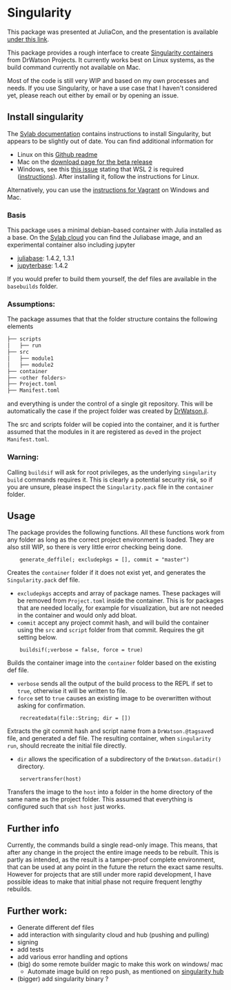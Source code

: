 # Singularity

This package was presented at JuliaCon, and the presentation is available [under this link](https://musing-pare-2ba365.netlify.app/#/).

This package provides a rough interface to create [Singularity containers](https://github.com/sylabs/singularity) from DrWatson Projects. 
It currently works best on Linux systems, as the build command currently not available on Mac. 

Most of the code is still very WIP and based on my own processes and needs. If you use Singularity, or have a use case that I haven't considered yet, please reach out either by email or by opening an issue. 

## Install singularity
The [Sylab documentation](https://sylabs.io/guides/3.0/user-guide/installation.html) contains instructions to install Singularity, but appears to be slightly out of date. 
You can find additional information for 
- Linux on this [Github readme](https://github.com/hpcng/singularity/blob/master/INSTALL.md)
- Mac on the [download page for the beta release](https://sylabs.io/singularity-desktop-macos/)
- Windows, see this [this issue](https://github.com/hpcng/singularity/issues/4518) stating that WSL 2 is required ([instructions](https://docs.microsoft.com/en-us/windows/wsl/install-win10)). After installing it, follow the instructions for Linux. 

Alternatively, you can use the [instructions for Vagrant](https://sylabs.io/guides/3.0/user-guide/installation.html#install-on-windows-or-mac) on Windows and Mac. 

### Basis
This package uses a minimal debian-based container with Julia installed as a base. On the [Sylab cloud](https://cloud.sylabs.io/home) you can find the Juliabase image, and an experimental container also including jupyter
- [juliabase](https://cloud.sylabs.io/library/_container/5e418a1b2758e9ed1175de24): 1.4.2, 1.3.1
- [jupyterbase](https://cloud.sylabs.io/library/_container/5f20adbeae86dd3232dec1d1): 1.4.2

If you would prefer to build them yourself, the def files are available in the `basebuilds` folder. 

### Assumptions: 
The package assumes that that the folder structure contains the following elements
```bash
├── scripts
│   ├── run
├── src
│   ├── module1
│   ├── module2
├── container
├── <other folders>
├── Project.toml
├── Manifest.toml
```
and everything is under the control of a single git repository. This will be automatically the case if the project folder was created by [DrWatson.jl](https://github.com/JuliaDynamics/DrWatson.jl). 

The src and scripts folder will be copied into the container, and it is further assumed that the modules in it are registered as `dev`ed in the project `Manifest.toml`. 

### Warning:
Calling `buildsif` will ask for root privileges, as the underlying `singularity build` commands requires it. This is clearly a potential security risk, so if you are unsure, please inspect the `Singularity.pack` file in the `container` folder. 

## Usage
The package provides the following functions. All these functions work from any folder as long as the correct project environment is loaded. They are also still WIP, so there is very little error checking being done. 

```
    generate_deffile(; excludepkgs = [], commit = "master")
```
Creates the `container` folder if it does not exist yet, and generates the `Singularity.pack` def file. 
- `excludepkgs` accepts and array of package names. These packages will be removed from `Project.toml` inside the container. This is for packages that are needed locally, for example for visualization, but are not needed in the container and would only add bloat. 
- `commit` accept any project commit hash, and will build the container using the `src` and `script` folder from that commit. Requires the git setting below.

```
    buildsif(;verbose = false, force = true)
```
Builds the container image into the `container` folder based on the existing def file. 
- `verbose` sends all the output of the build process to the REPL if set to `true`, otherwise it will be written to file.
- `force` set to `true` causes an existing image to be overwritten without asking for confirmation.

```
    recreatedata(file::String; dir = [])
```
Extracts the git commit hash and script name from a `DrWatson.@tagsave`d file, and generated a def file. The resulting container, when `singularity run`, should recreate the initial file directly. 
- `dir` allows the specification of a subdirectory of the `DrWatson.datadir()` directory.  

```
    servertransfer(host)
```
Transfers the image to the `host` into a folder in the home directory of the same name as the project folder. This assumed that everything is configured such that `ssh host` just works. 



## Further info
Currently, the commands build a single read-only image. This means, that after any change in the project the entire image needs to be rebuilt. This is partly as intended, as the result is a tamper-proof complete environment, that can be used at any point in the future the return the exact same results. 
However for projects that are still under more rapid development, I have possible ideas to make that initial phase not require frequent lengthy rebuilds. 


## Further work:
- Generate different def files
- add interaction with singularity cloud and hub (pushing and pulling)
- signing
- add tests
- add various error handling and options
- (big) do some remote builder magic to make this work on windows/ mac
  - Automate image build on repo push, as mentioned on [singularity hub](https://singularityhub.github.io/singularityhub-docs/docs/builds/automated)
- (bigger) add singularity binary ?
